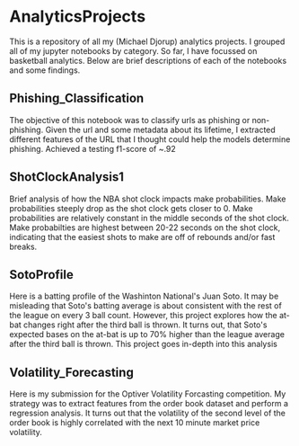 # AnalyticsProjects
This is a repository of all my (Michael Djorup) analytics projects. I grouped all of my jupyter notebooks by category. So far, I have focussed on basketball analytics. Below are brief descriptions of each of the notebooks and some findings.


## Phishing_Classification
The objective of this notebook was to classify urls as phishing or non-phishing. Given the url and some metadata about its lifetime, I extracted different features of the URL that I thought could help the models determine phishing. Achieved a testing f1-score of ~.92

## ShotClockAnalysis1
Brief analysis of how the NBA shot clock impacts make probabilities. Make probabilities steeply drop as the shot clock gets closer to 0. Make probabilities are relatively constant in the middle seconds of the shot clock. Make probabilties are highest between 20-22 seconds on the shot clock, indicating that the easiest shots to make are off of rebounds and/or fast breaks.

## SotoProfile
Here is a batting profile of the Washinton National's Juan Soto. It may be misleading that Soto's batting average is about consistent with the rest of the league on every 3 ball count. However, this project explores how the at-bat changes right after the third ball is thrown. It turns out, that Soto's expected bases on the at-bat is up to 70% higher than the league average after the third ball is thrown. This project goes in-depth into this analysis

## Volatility_Forecasting
Here is my submission for the Optiver Volatility Forcasting competition. My strategy was to extract features from the order book dataset and perform a regression analysis. It turns out that the volatility of the second level of the order book is highly correlated with the next 10 minute market price volatility.
